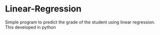 # Linear-Regression
Simple program to predict the grade of the student using linear regression. This developed in python
